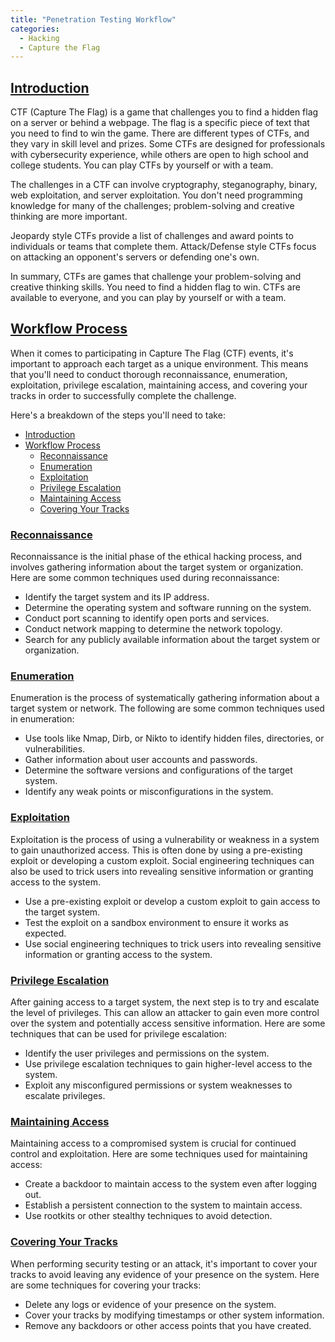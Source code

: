 ```yaml
---
title: "Penetration Testing Workflow"
categories: 
  - Hacking
  - Capture the Flag
---
```


## [Introduction](#introduction)

CTF (Capture The Flag) is a game that challenges you to find a hidden flag on a server or behind a webpage. The flag is a specific piece of text that you need to find to win the game. There are different types of CTFs, and they vary in skill level and prizes. Some CTFs are designed for professionals with cybersecurity experience, while others are open to high school and college students. You can play CTFs by yourself or with a team.

The challenges in a CTF can involve cryptography, steganography, binary, web exploitation, and server exploitation. You don't need programming knowledge for many of the challenges; problem-solving and creative thinking are more important.

Jeopardy style CTFs provide a list of challenges and award points to individuals or teams that complete them. Attack/Defense style CTFs focus on attacking an opponent's servers or defending one's own.

In summary, CTFs are games that challenge your problem-solving and creative thinking skills. You need to find a hidden flag to win. CTFs are available to everyone, and you can play by yourself or with a team.


## [Workflow Process](#workflow-process)

When it comes to participating in Capture The Flag (CTF) events, it's important to approach each target as a unique environment. This means that you'll need to conduct thorough reconnaissance, enumeration, exploitation, privilege escalation, maintaining access, and covering your tracks in order to successfully complete the challenge.

Here's a breakdown of the steps you'll need to take:

- [Introduction](#introduction)
- [Workflow Process](#workflow-process)
  - [Reconnaissance](#reconnaissance)
  - [Enumeration](#enumeration)
  - [Exploitation](#exploitation)
  - [Privilege Escalation](#privilege-escalation)
  - [Maintaining Access](#maintaining-access)
  - [Covering Your Tracks](#covering-your-tracks)


### [Reconnaissance](#reconnaissance)

Reconnaissance is the initial phase of the ethical hacking process, and involves gathering information about the target system or organization. Here are some common techniques used during reconnaissance:

- Identify the target system and its IP address.
- Determine the operating system and software running on the system.
- Conduct port scanning to identify open ports and services.
- Conduct network mapping to determine the network topology.
- Search for any publicly available information about the target system or organization.


### [Enumeration](#enumeration)

Enumeration is the process of systematically gathering information about a target system or network. The following are some common techniques used in enumeration:

- Use tools like Nmap, Dirb, or Nikto to identify hidden files, directories, or vulnerabilities.
- Gather information about user accounts and passwords.
- Determine the software versions and configurations of the target system.
- Identify any weak points or misconfigurations in the system.


### [Exploitation](#exploitation)

Exploitation is the process of using a vulnerability or weakness in a system to gain unauthorized access. This is often done by using a pre-existing exploit or developing a custom exploit. Social engineering techniques can also be used to trick users into revealing sensitive information or granting access to the system.

- Use a pre-existing exploit or develop a custom exploit to gain access to the target system.
- Test the exploit on a sandbox environment to ensure it works as expected.
- Use social engineering techniques to trick users into revealing sensitive information or granting access to the system.


### [Privilege Escalation](#privilege-escalation)

After gaining access to a target system, the next step is to try and escalate the level of privileges. This can allow an attacker to gain even more control over the system and potentially access sensitive information. Here are some techniques that can be used for privilege escalation:

- Identify the user privileges and permissions on the system.
- Use privilege escalation techniques to gain higher-level access to the system.
- Exploit any misconfigured permissions or system weaknesses to escalate privileges.


### [Maintaining Access](#maintaining-access)

Maintaining access to a compromised system is crucial for continued control and exploitation. Here are some techniques used for maintaining access:

- Create a backdoor to maintain access to the system even after logging out.
- Establish a persistent connection to the system to maintain access.
- Use rootkits or other stealthy techniques to avoid detection.


### [Covering Your Tracks](#covering-your-tracks)

When performing security testing or an attack, it's important to cover your tracks to avoid leaving any evidence of your presence on the system. Here are some techniques for covering your tracks:

- Delete any logs or evidence of your presence on the system.
- Cover your tracks by modifying timestamps or other system information.
- Remove any backdoors or other access points that you have created.


